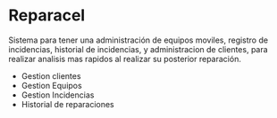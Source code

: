 # Reparacel

Sistema para tener una administración de equipos moviles, registro de incidencias, historial de incidencias, y administracion de clientes, para realizar analisis mas rapidos al realizar su posterior reparación. 

- Gestion clientes
- Gestion Equipos
- Gestion Incidencias
- Historial de reparaciones
